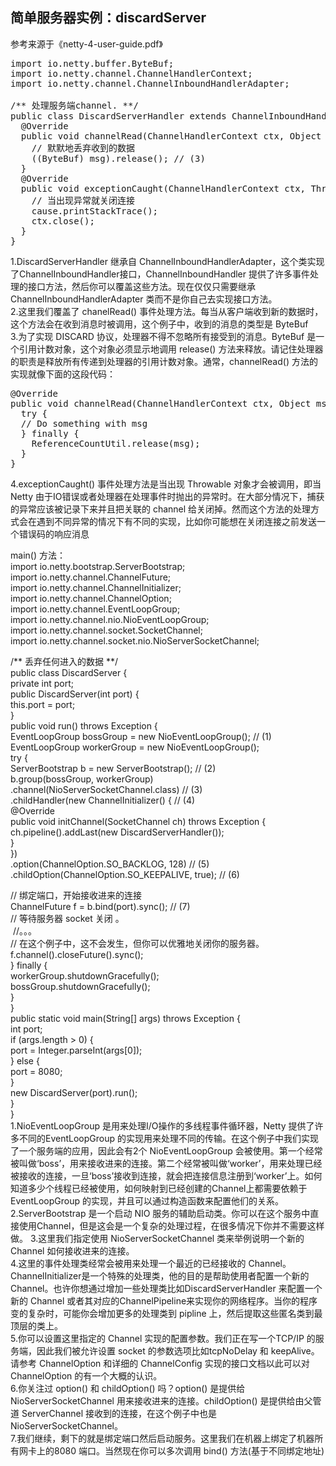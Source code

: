 ## 简单服务器实例：discardServer
参考来源于《netty-4-user-guide.pdf》<br>
<pre>
import io.netty.buffer.ByteBuf;
import io.netty.channel.ChannelHandlerContext;
import io.netty.channel.ChannelInboundHandlerAdapter;

/** 处理服务端channel. **/
public class DiscardServerHandler extends ChannelInboundHandlerAdapter { // (1)
  @Override
  public void channelRead(ChannelHandlerContext ctx, Object msg) { // (2)
    // 默默地丢弃收到的数据
    ((ByteBuf) msg).release(); // (3)
  } 
  @Override
  public void exceptionCaught(ChannelHandlerContext ctx, Throwable cause) { // (4)
    // 当出现异常就关闭连接
    cause.printStackTrace();
    ctx.close();
  }
}
</pre>
1.DiscardServerHandler 继承自 ChannelInboundHandlerAdapter，这个类实现了ChannelInboundHandler接口，ChannelInboundHandler 提供了许多事件处理的接口方法，然后你可以覆盖这些方法。现在仅仅只需要继承 ChannelInboundHandlerAdapter 类而不是你自己去实现接口方法。<br>
2.这里我们覆盖了 chanelRead() 事件处理方法。每当从客户端收到新的数据时，这个方法会在收到消息时被调用，这个例子中，收到的消息的类型是 ByteBuf<br>
3.为了实现 DISCARD 协议，处理器不得不忽略所有接受到的消息。ByteBuf 是一个引用计数对象，这个对象必须显示地调用 release() 方法来释放。请记住处理器的职责是释放所有传递到处理器的引用计数对象。通常，channelRead() 方法的实现就像下面的这段代码：<br>
<pre>
@Override
public void channelRead(ChannelHandlerContext ctx, Object msg) {
  try {
  // Do something with msg
  } finally {
    ReferenceCountUtil.release(msg);
  }
}
</pre>
4.exceptionCaught() 事件处理方法是当出现 Throwable 对象才会被调用，即当 Netty 由于IO错误或者处理器在处理事件时抛出的异常时。在大部分情况下，捕获的异常应该被记录下来并且把关联的 channel 给关闭掉。然而这个方法的处理方式会在遇到不同异常的情况下有不同的实现，比如你可能想在关闭连接之前发送一个错误码的响应消息<br>

main() 方法：<br>
import io.netty.bootstrap.ServerBootstrap;<br>
import io.netty.channel.ChannelFuture;<br>
import io.netty.channel.ChannelInitializer;<br>
import io.netty.channel.ChannelOption;<br>
import io.netty.channel.EventLoopGroup;<br>
import io.netty.channel.nio.NioEventLoopGroup;<br>
import io.netty.channel.socket.SocketChannel;<br>
import io.netty.channel.socket.nio.NioServerSocketChannel;<br>

/** 丢弃任何进入的数据 **/<br>
public class DiscardServer {<br>
  private int port;<br>
  public DiscardServer(int port) {<br>
    this.port = port;<br>
  } <br>
  public void run() throws Exception {<br>
  EventLoopGroup bossGroup = new NioEventLoopGroup(); // (1)<br>
  EventLoopGroup workerGroup = new NioEventLoopGroup();<br>
  try {<br>
  ServerBootstrap b = new ServerBootstrap(); // (2)<br>
  b.group(bossGroup, workerGroup)<br>
  .channel(NioServerSocketChannel.class) // (3)<br>
  .childHandler(new ChannelInitializer<SocketChannel>() { // (4)<br>
      @Override<br>
      public void initChannel(SocketChannel ch) throws Exception {<br>
        ch.pipeline().addLast(new DiscardServerHandler());<br>
      }<br>
    })<br>
  .option(ChannelOption.SO_BACKLOG, 128) // (5)<br>
  .childOption(ChannelOption.SO_KEEPALIVE, true); // (6)<br>

  // 绑定端口，开始接收进来的连接<br>
  ChannelFuture f = b.bind(port).sync(); // (7)<br>
  // 等待服务器 socket 关闭 。<br>
  //。。。<br>
  // 在这个例子中，这不会发生，但你可以优雅地关闭你的服务器。<br>
  f.channel().closeFuture().sync();<br>
  } finally {<br>
  workerGroup.shutdownGracefully();<br>
  bossGroup.shutdownGracefully();<br>
  }<br>
} <br>
public static void main(String[] args) throws Exception {<br>
  int port;<br>
  if (args.length > 0) {<br>
  port = Integer.parseInt(args[0]);<br>
  } else {<br>
  port = 8080;<br>
  } <br>
  new DiscardServer(port).run();<br>
  }<br>
}<br>
1.NioEventLoopGroup 是用来处理I/O操作的多线程事件循环器，Netty 提供了许多不同的EventLoopGroup 的实现用来处理不同的传输。在这个例子中我们实现了一个服务端的应用，因此会有2个 NioEventLoopGroup 会被使用。第一个经常被叫做‘boss’，用来接收进来的连接。第二个经常被叫做‘worker’，用来处理已经被接收的连接，一旦‘boss’接收到连接，就会把连接信息注册到‘worker’上。如何知道多少个线程已经被使用，如何映射到已经创建的Channel上都需要依赖于 EventLoopGroup 的实现，并且可以通过构造函数来配置他们的关系。<br>
2.ServerBootstrap 是一个启动 NIO 服务的辅助启动类。你可以在这个服务中直接使用Channel，但是这会是一个复杂的处理过程，在很多情况下你并不需要这样做。
3.这里我们指定使用 NioServerSocketChannel 类来举例说明一个新的 Channel 如何接收进来的连接。<br>
4.这里的事件处理类经常会被用来处理一个最近的已经接收的 Channel。ChannelInitializer是一个特殊的处理类，他的目的是帮助使用者配置一个新的 Channel。也许你想通过增加一些处理类比如DiscardServerHandler 来配置一个新的 Channel 或者其对应的ChannelPipeline来实现你的网络程序。当你的程序变的复杂时，可能你会增加更多的处理类到 pipline 上，然后提取这些匿名类到最顶层的类上。<br>
5.你可以设置这里指定的 Channel 实现的配置参数。我们正在写一个TCP/IP 的服务端，因此我们被允许设置 socket 的参数选项比如tcpNoDelay 和 keepAlive。请参考 ChannelOption 和详细的 ChannelConfig 实现的接口文档以此可以对ChannelOption 的有一个大概的认识。<br>
6.你关注过 option() 和 childOption() 吗？option() 是提供给NioServerSocketChannel 用来接收进来的连接。childOption() 是提供给由父管道 ServerChannel 接收到的连接，在这个例子中也是 NioServerSocketChannel。<br>
7.我们继续，剩下的就是绑定端口然后启动服务。这里我们在机器上绑定了机器所有网卡上的8080 端口。当然现在你可以多次调用 bind() 方法(基于不同绑定地址)<br>
